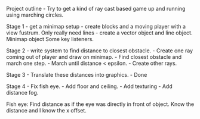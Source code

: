 Project outline - Try to get a kind of ray cast based game up and running
using marching circles.

Stage 1 - get a minimap setup - create blocks and a moving player with a 
view fustrum.
  Only really need lines - create a vector object and line object.
  Minimap object
  Some key listeners.

Stage 2 - write system to find distance to closest obstacle.
        - Create one ray coming out of player and draw on minimap.
        - Find closest obstacle and march one step.
        - March until distance < epsilon.
        - Create other rays.

Stage 3 - Translate these distances into graphics.
        - Done
        
Stage 4 - Fix fish eye.
        - Add floor and ceiling.
        - Add texturing
        - Add distance fog.

Fish eye: Find distance as if the eye was directly in front of object.
Know the distance and I know the x offset. 